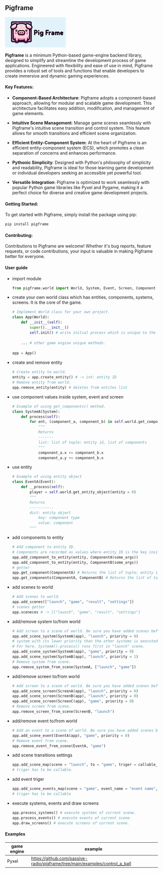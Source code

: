 ## Pigframe
![Pigframe](docs/images/pigframe-logo-rectangle-200x99.jpg)

<b>Pigframe</b> is a minimum Python-based game-engine backend library, designed to simplify and streamline the development process of game applications. Engineered with flexibility and ease of use in mind, Pigframe provides a robust set of tools and functions that enable developers to create immersive and dynamic gaming experiences.

#### Key Features:
- <b>Component-Based Architecture</b>: Pigframe adopts a component-based approach, allowing for modular and scalable game development. This architecture facilitates easy addition, modification, and management of game elements.

- <b>Intuitive Scene Management</b>: Manage game scenes seamlessly with Pigframe's intuitive scene transition and control system. This feature allows for smooth transitions and efficient scene organization.

- <b>Efficient Entity-Component System</b>: At the heart of Pigframe is an efficient entity-component system (ECS), which promotes a clean separation of concerns and enhances performance.

- <b>Pythonic Simplicity</b>: Designed with Python's philosophy of simplicity and readability, Pigframe is ideal for those learning game development or individual developers seeking an accessible yet powerful tool.

- <b>Versatile Integration</b>: Pigframe is optimized to work seamlessly with popular Python game libraries like Pyxel and Pygame, making it a perfect choice for diverse and creative game development projects.

#### Getting Started:
To get started with Pigframe, simply install the package using pip:

```bash
pip install pigframe
```

#### Contributing:
Contributions to Pigframe are welcome! Whether it's bug reports, feature requests, or code contributions, your input is valuable in making Pigframe better for everyone.

#### User guide

- import module
    ```python
    from pigframe.world import World, System, Event, Screen, Component
    ```

- create your own world class which has entities, components, systems, screens. It is the core of the game.
    ```python
    # Implement World class for your own project.
    class App(World):
        def __init__(self):
            super().__init__()
            self.init() # write initial process which is unique to the game engine and the game you develop.
        
        ... # other game engine unique methods.
    
    app = App()
    ```

- create and remove entity
    ```python
    # Create entity to world.
    entity = app.create_entity() # -> int: entity ID
    # Remove entity from world.
    app.remove_entity(entity) # deletes from entites list
    ```

- use component values inside system, event and screen
    ```python
    # Example of using get_components() method.
    class SystemA(System):
        def process(self):
            for ent, (component_a, component_b) in self.world.get_components(ComponentA, ComponentB):
                """
                Returns
                -------
                list: list of tuple: entity id, list of components
                """
                component_a.x += component_b.x
                component_a.y += component_b.x
    ```

- use entity
    ```python
    # Example of using entity object
    class EventA(Event):
        def __process(self):
            player = self.world.get_entity_object(entity = 0)
            """
            Returns
            -----------
            dict: entity object
                key: component type
                value: component
            """
    ```

- add components to entity
    ```python
    # Add component to entity ID.
    # Components are recorded as values where entity ID is the key inside dict.
    app.add_component_to_entity(entity, ComponentA(some_args))
    app.add_component_to_entity(entity, ComponentB(some_args))
    # getter
    app.get_component(ComponentA) # Returns the list of tuple: entity id which has ComponentA, component implementation. 
    app.get_components(ComponentA, ComponentB) # Returns the list of tuple: entity id which has ComponentA and ComponentB, component implementations. 
    ```

- add scenes to world
    ```python
    # Add scenes to world.
    app.add_scenes(["launch", "game", "result", "settings"])
    # scenes getter
    app.sceneces # -> [["launch", "game", "result", "settings"]
    ```

- add/remove system to/from world
    ```python
    # Add screen to a scene of world. Be sure you have added scenes before adding screens.
    app.add_scene_system(SystemA(app), "launch", priority = 0)
    # system with its lower priority than the other systems is executed in advance., by default 0.
    # For here, SystemA().process() runs first in "launch" scene.
    app.add_scene_system(SystemA(app), "game", priority = 0)
    app.add_scene_system(SystemB(app), "launch", priority = 1)
    # Remove system from scene.
    app.remove_system_from_scene(SystemA, ["launch", "game"])
    ```

- add/remove screen to/from world
    ```python
    # Add screen to a scene of world. Be sure you have added scenes before adding screens.
    app.add_scene_screen(ScreenA(app), "launch", priority = 0)
    app.add_scene_screen(ScreenB(app), "launch", priority = 0)
    app.add_scene_screen(ScreenC(app), "game", priority = 0)
    # Remove screen from scene.
    app.remove_screen_from_scene(ScreenB, "launch")
    ```

- add/remove event to/from world
    ```python
    # Add an event to a scene of world. Be sure you have added scenes before adding events.
    app.add_scene_event(EventA(app), "game", priority = 0)
    # Remove event from scene.
    app.remove_event_from_scene(EventA, "game")
    ```

- add scene transitions settings
    ```python
    app.add_scene_map(scene = "launch", to = "game", triger = callable_triger)
    # triger has to be callable.
    ```

- add event triger
    ```python
    app.add_scene_events_map(scene = "game", event_name = "event name", triger = callable_triger)
    # triger has to be callable
    ```

- execute systems, events and draw screens
    ```python
    app.process_systems() # execute systems of current scene.
    app.process_events() # execute events of current scene.
    app.draw_screens() # execute screens of current scene.
    ```

#### Examples
| game engine | example |
| ---- | ----|
| Pyxel | https://github.com/passive-radio/pigframe/tree/main/examples/control_a_ball |